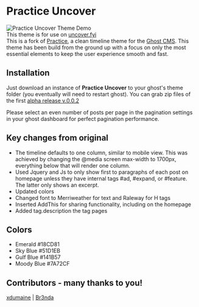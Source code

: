 # Practice Uncover

![Practice Uncover Theme Demo](https://github.com/jasonwhat/Practice/blob/master/preview.gif)
<br/>
This theme is for use on [uncover.fyi](https://uncover.fyi)
<br>
This is a fork of [Practice](https://github.com/Dennis-Mayk/Practice), a clean timeline theme for the [Ghost CMS](http://ghost.org).
This theme has been build from the ground up with a focus on only the most essential elements to keep the user experience smooth and fast.

## Installation
Just download an instance of <b>Practice Uncover</b> to your ghost's theme folder (you eventually will need to restart ghost). You can grab zip files of the first [alpha release v.0.0.2](https://github.com/jasonwhat/Practice/releases/tag/v0.0.2)

Please select an even number of posts per page in the pagination settings in your ghost dashboard for perfect pagination performance.

## Key changes from original
- The timeline defaults to one column, similar to mobile view. This was achieved by changing the @media screen max-width to 1700px, everything below that will render one column.
- Used Jquery and Js to only show first to paragraphs of each post on homepage unless they have internal tags #ad, #expand, or #feature. The latter only shows an excerpt.
- Updated colors
- Changed font to Merriweather for text and Raleway for H tags
- Inserted AddThis for sharing functionality, including on the homepage
- Added tag.description the tag pages

## Colors
- Emerald #18CD81
- Sky Blue #51D1EB
- Gulf Blue #141B57
- Moody Blue #7A72CF


## Contributors - many thanks to you!
[xdumaine](https://github.com/xdumaine) | [Br3nda](https://github.com/Br3nda)
